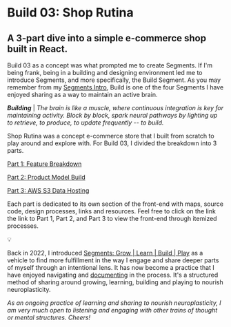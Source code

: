 # Build 03: Shop Rutina 

## A 3-part dive into a simple e-commerce shop built in React. 

Build 03 as a concept was what prompted me to create Segments. If I'm being frank, being in a building and designing environment led me to introduce Segments, and more specifically, the Build Segment. As you may remember from my [Segments Intro](https://github.com/Alondradaisy/Segments), Build is one of the four Segments I have enjoyed sharing as a way to maintain an active brain. 

_**Building**_ | _The brain is like a muscle, where continuous integration is key for maintaining activity. Block by block, spark neural pathways by lighting up to retrieve, to produce, to update frequently -- to build._

Shop Rutina was a concept e-commerce store that I built from scratch to play around and explore with. For Build 03, I divided the breakdown into 3 parts.

[Part 1: Feature Breakdown](https://javascript.plainenglish.io/shop-rutina-front-end-dive-65cd9a47b00d)

[Part 2: Product Model Build](https://javascript.plainenglish.io/shop-rutina-front-end-dive-d030912af9f3)

[Part 3: AWS S3 Data Hosting](https://aws.plainenglish.io/shop-rutina-front-end-dive-3f66ec31d57d)

Each part is dedicated to its own section of the front-end with maps, source code, design processes, links and resources. Feel free to click on the link the link to Part 1, Part 2, and Part 3 to view the front-end through itemized processes. 


💡

Back in 2022, I introduced [Segments: Grow | Learn | Build | Play](https://medium.com/@daisydocuments/segments-grow-learn-build-play-7d62ecbdb4fd) as a vehicle to find more fulfillment in the way I engage and share deeper parts of myself through an intentional lens. It has now become a practice that I have enjoyed navigating and [documenting](https://medium.com/@daisydocuments/segments-documentation-f450e1471465) in the process. It's a structured method of sharing around growing, learning, building and playing to nourish neuroplasticity. 

_As an ongoing practice of learning and sharing to nourish neuroplasticity, I am very much open to listening and engaging with other trains of thought or mental structures. Cheers!_